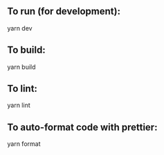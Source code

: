 ## To run (for development):
yarn dev

## To build:
yarn build

## To lint:
yarn lint

## To auto-format code with prettier:
yarn format
